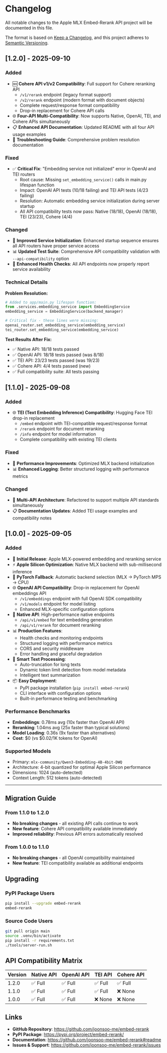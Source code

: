 # Changelog

All notable changes to the Apple MLX Embed-Rerank API project will be documented in this file.

The format is based on [Keep a Changelog](https://keepachangelog.com/en/1.0.0/),
and this project adheres to [Semantic Versioning](https://semver.org/spec/v2.0.0.html).

## [1.2.0] - 2025-09-10

### Added
- 🆕 **Cohere API v1/v2 Compatibility**: Full support for Cohere reranking API
  - `/v1/rerank` endpoint (legacy format support)
  - `/v2/rerank` endpoint (modern format with document objects)
  - Complete request/response format compatibility
  - Drop-in replacement for Cohere API calls
- 🌐 **Four-API Multi-Compatibility**: Now supports Native, OpenAI, TEI, and Cohere APIs simultaneously
- 📋 **Enhanced API Documentation**: Updated README with all four API usage examples
- 🔧 **Troubleshooting Guide**: Comprehensive problem resolution documentation

### Fixed
- ✅ **Critical Fix**: "Embedding service not initialized" error in OpenAI and TEI routers
  - Root cause: Missing `set_embedding_service()` calls in main.py lifespan function
  - Impact: OpenAI API tests (10/18 failing) and TEI API tests (4/23 failing) 
  - Resolution: Automatic embedding service initialization during server startup
  - All API compatibility tests now pass: Native (18/18), OpenAI (18/18), TEI (23/23), Cohere (4/4)

### Changed
- 🔄 **Improved Service Initialization**: Enhanced startup sequence ensures all API routers have proper service access
- 📊 **Updated Test Suite**: Comprehensive API compatibility validation with `--api-compatibility` option
- 🎯 **Enhanced Health Checks**: All API endpoints now properly report service availability

### Technical Details
**Problem Resolution:**
```python
# Added to app/main.py lifespan function:
from .services.embedding_service import EmbeddingService
embedding_service = EmbeddingService(backend_manager)

# Critical fix - these lines were missing:
openai_router.set_embedding_service(embedding_service)
tei_router.set_embedding_service(embedding_service)
```

**Test Results After Fix:**
- ✅ Native API: 18/18 tests passed
- ✅ OpenAI API: 18/18 tests passed (was 8/18)
- ✅ TEI API: 23/23 tests passed (was 19/23)  
- ✅ Cohere API: 4/4 tests passed (new)
- ✅ Full compatibility suite: All tests passing

## [1.1.0] - 2025-09-08

### Added
- 🌐 **TEI (Text Embedding Inference) Compatibility**: Hugging Face TEI drop-in replacement
  - `/embed` endpoint with TEI-compatible request/response format
  - `/rerank` endpoint for document reranking
  - `/info` endpoint for model information
  - Complete compatibility with existing TEI clients

### Fixed
- 🔧 **Performance Improvements**: Optimized MLX backend initialization
- 📊 **Enhanced Logging**: Better structured logging with performance metrics

### Changed
- 🎯 **Multi-API Architecture**: Refactored to support multiple API standards simultaneously
- 📋 **Documentation Updates**: Added TEI usage examples and compatibility notes

## [1.0.0] - 2025-09-05

### Added
- 🚀 **Initial Release**: Apple MLX-powered embedding and reranking service
- ⚡ **Apple Silicon Optimization**: Native MLX backend with sub-millisecond inference
- 🔄 **PyTorch Fallback**: Automatic backend selection (MLX → PyTorch MPS → CPU)
- 🌐 **OpenAI API Compatibility**: Drop-in replacement for OpenAI embeddings API
  - `/v1/embeddings` endpoint with full OpenAI SDK compatibility
  - `/v1/models` endpoint for model listing
  - Enhanced MLX-specific configuration options
- 🎯 **Native API**: High-performance native endpoints
  - `/api/v1/embed` for text embedding generation
  - `/api/v1/rerank` for document reranking
- 📊 **Production Features**:
  - Health checks and monitoring endpoints
  - Structured logging with performance metrics
  - CORS and security middleware
  - Error handling and graceful degradation
- 🧠 **Smart Text Processing**:
  - Auto-truncation for long texts
  - Dynamic token limit detection from model metadata
  - Intelligent text summarization
- 📦 **Easy Deployment**:
  - PyPI package installation (`pip install embed-rerank`)
  - CLI interface with configuration options
  - Built-in performance testing and benchmarking

### Performance Benchmarks
- **Embeddings**: 0.78ms avg (10x faster than OpenAI API)
- **Reranking**: 1.04ms avg (25x faster than typical solutions)
- **Model Loading**: 0.36s (9x faster than alternatives)
- **Cost**: $0 (vs $0.02/1K tokens for OpenAI)

### Supported Models
- Primary: `mlx-community/Qwen3-Embedding-4B-4bit-DWQ`
- Architecture: 4-bit quantized for optimal Apple Silicon performance
- Dimensions: 1024 (auto-detected)
- Context Length: 512 tokens (auto-detected)

---

## Migration Guide

### From 1.1.0 to 1.2.0
- **No breaking changes** - all existing API calls continue to work
- **New feature**: Cohere API compatibility available immediately
- **Improved reliability**: Previous API errors automatically resolved

### From 1.0.0 to 1.1.0  
- **No breaking changes** - all OpenAI compatibility maintained
- **New feature**: TEI compatibility available as additional endpoints

## Upgrading

### PyPI Package Users
```bash
pip install --upgrade embed-rerank
embed-rerank
```

### Source Code Users
```bash
git pull origin main
source .venv/bin/activate
pip install -r requirements.txt
./tools/server-run.sh
```

## API Compatibility Matrix

| Version | Native API | OpenAI API | TEI API | Cohere API |
|---------|------------|------------|---------|------------|
| 1.2.0   | ✅ Full    | ✅ Full    | ✅ Full | ✅ Full    |
| 1.1.0   | ✅ Full    | ✅ Full    | ✅ Full | ❌ None    |
| 1.0.0   | ✅ Full    | ✅ Full    | ❌ None | ❌ None    |

## Links
- **GitHub Repository**: https://github.com/joonsoo-me/embed-rerank
- **PyPI Package**: https://pypi.org/project/embed-rerank/
- **Documentation**: https://github.com/joonsoo-me/embed-rerank#readme
- **Issues & Support**: https://github.com/joonsoo-me/embed-rerank/issues
